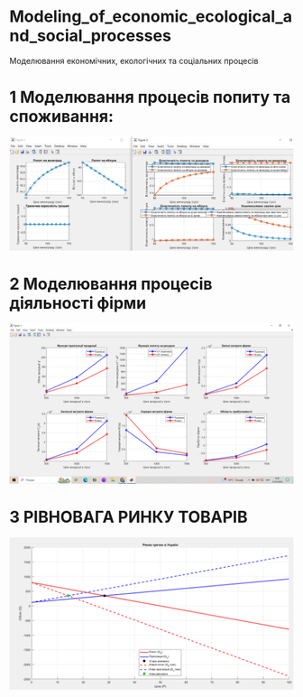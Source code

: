 # Modeling_of_economic_ecological_and_social_processes
Моделювання економічних, екологічних та соціальних процесів

# 1 Моделювання процесів попиту та споживання:
![](https://github.com/inaprel3/Modeling_of_economic_ecological_and_social_processes/blob/main/picture/1_Graphics.png)

# 2 Моделювання процесів діяльності фірми
![](https://github.com/inaprel3/Modeling_of_economic_ecological_and_social_processes/blob/main/picture/2_meep.png)

# 3 РІВНОВАГА РИНКУ ТОВАРІВ
![](https://github.com/inaprel3/Modeling_of_economic_ecological_and_social_processes/blob/main/picture/3%20Graph%20of%20buckwheat%20market%20behavior%20modeling%20in%20Ukraine.png)

